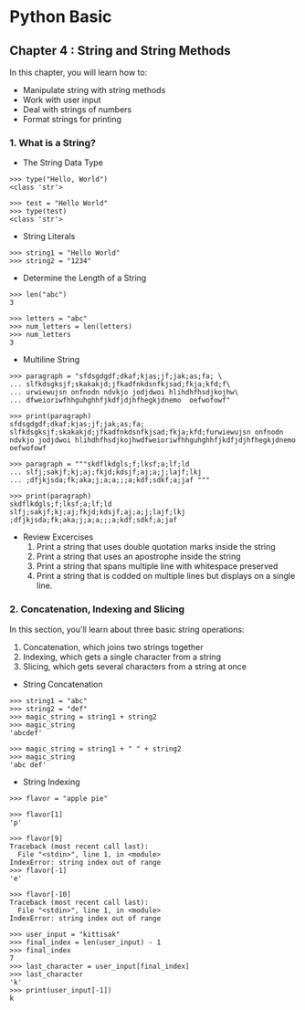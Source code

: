 # Python Basic

## Chapter 4 : String and String Methods

In this chapter, you will learn how to:
* Manipulate string with string methods
* Work with user input
* Deal with strings of numbers
* Format strings for printing

### 1. What is a String?
* The String Data Type

```shell
>>> type("Hello, World")
<class 'str'>

>>> test = "Hello World"
>>> type(test)
<class 'str'>
```

* String Literals

```shell
>>> string1 = "Hello World"
>>> string2 = "1234"
```

* Determine the Length of a String
```shell
>>> len("abc")
3

>>> letters = "abc"
>>> num_letters = len(letters)
>>> num_letters
3
```

* Multiline String

```shell
>>> paragraph = "sfdsgdgdf;dkaf;kjas;jf;jak;as;fa; \
... slfkdsgksjf;skakakjd;jfkadfnkdsnfkjsad;fkja;kfd;f\
... urwiewujsn onfnodn ndvkjo jodjdwoi hlihdhfhsdjkojhw\
... dfweioriwfhhguhghhfjkdfjdjhfhegkjdnemo  oefwofowf"

>>> print(paragraph)
sfdsgdgdf;dkaf;kjas;jf;jak;as;fa; slfkdsgksjf;skakakjd;jfkadfnkdsnfkjsad;fkja;kfd;furwiewujsn onfnodn ndvkjo jodjdwoi hlihdhfhsdjkojhwdfweioriwfhhguhghhfjkdfjdjhfhegkjdnemo  oefwofowf
```

```shell
>>> paragraph = """skdflkdgls;f;lksf;a;lf;ld
... slfj;sakjf;kj;aj;fkjd;kdsjf;aj;a;j;lajf;lkj
... ;dfjkjsda;fk;aka;j;a;a;;;a;kdf;sdkf;a;jaf """

>>> print(paragraph)
skdflkdgls;f;lksf;a;lf;ld
slfj;sakjf;kj;aj;fkjd;kdsjf;aj;a;j;lajf;lkj
;dfjkjsda;fk;aka;j;a;a;;;a;kdf;sdkf;a;jaf
```

* Review Excercises
    1. Print a string that uses double quotation marks inside the string
    2. Print a string that uses an apostrophe inside the string
    3. Print a string that spans multiple line with whitespace preserved
    4. Print a string that is codded on multiple lines but displays on a single line.


### 2. Concatenation, Indexing and Slicing

In this section, you'll learn about three basic string operations:
1. Concatenation, which joins two strings together
2. Indexing, which gets a single character from a string
3. Slicing, which gets several characters from a string at once

* String Concatenation

```jshell
>>> string1 = "abc"
>>> string2 = "def" 
>>> magic_string = string1 + string2
>>> magic_string
'abcdef'

>>> magic_string = string1 + " " + string2  
>>> magic_string
'abc def'
```

* String Indexing
```jshell
>>> flavor = "apple pie" 

>>> flavor[1]
'p'

>>> flavor[9] 
Traceback (most recent call last):
  File "<stdin>", line 1, in <module>
IndexError: string index out of range
>>> flavor[-1] 
'e'

>>> flavor[-10] 
Traceback (most recent call last):
  File "<stdin>", line 1, in <module>
IndexError: string index out of range
```

```shell
>>> user_input = "kittisak"
>>> final_index = len(user_input) - 1
>>> final_index
7
>>> last_character = user_input[final_index]
>>> last_character
'k'
>>> print(user_input[-1])
k
```